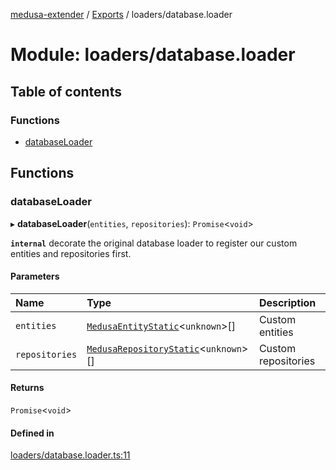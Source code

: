 [medusa-extender](../README.md) / [Exports](../modules.md) / loaders/database.loader

# Module: loaders/database.loader

## Table of contents

### Functions

- [databaseLoader](loaders_database_loader.md#databaseloader)

## Functions

### databaseLoader

▸ **databaseLoader**(`entities`, `repositories`): `Promise`<`void`\>

**`internal`**
decorate the original database loader to register our custom entities and repositories first.

#### Parameters

| Name | Type | Description |
| :------ | :------ | :------ |
| `entities` | [`MedusaEntityStatic`](../interfaces/types.MedusaEntityStatic.md)<`unknown`\>[] | Custom entities |
| `repositories` | [`MedusaRepositoryStatic`](../interfaces/types.MedusaRepositoryStatic.md)<`unknown`\>[] | Custom repositories |

#### Returns

`Promise`<`void`\>

#### Defined in

[loaders/database.loader.ts:11](https://github.com/adrien2p/medusa-extender/blob/2b98a6d/src/loaders/database.loader.ts#L11)
